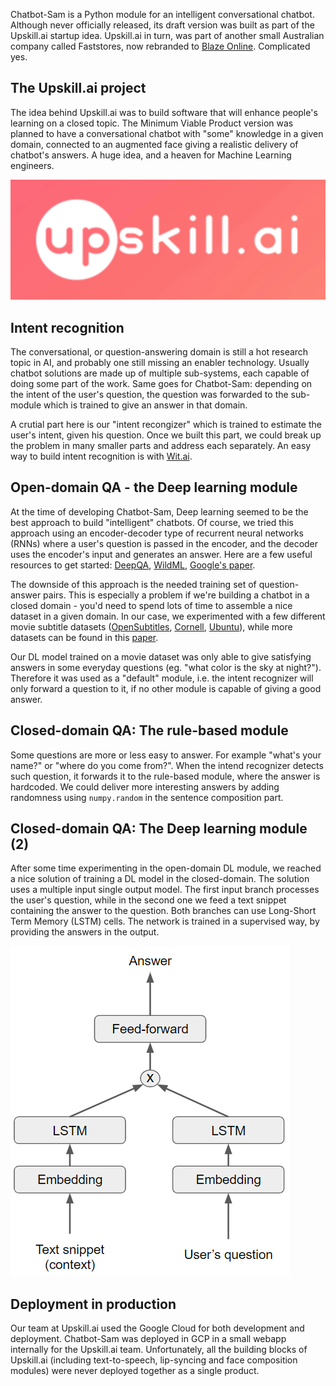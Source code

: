 Chatbot-Sam is a Python module for an intelligent conversational chatbot. Although never officially released, its draft version was built as part of the Upskill.ai startup idea. Upskill.ai in turn, was part of another small Australian company called Faststores, now rebranded to [Blaze Online](https://blaze.online/blog/hello-blaze-online/). Complicated yes.

## The Upskill.ai project

The idea behind Upskill.ai was to build software that will enhance people's learning on a closed topic. The Minimum Viable Product version was planned to have a conversational chatbot with "some" knowledge in a given domain, connected to an augmented face giving a realistic delivery of chatbot's answers. A huge idea, and a heaven for Machine Learning engineers. 

![Upskill](../static/upskill-logo.png)

## Intent recognition

The conversational, or question-answering domain is still a hot research topic in AI, and probably one still missing an enabler technology. Usually chatbot solutions are made up of multiple sub-systems, each capable of doing some part of the work. Same goes for Chatbot-Sam: depending on the intent of the user's question, the question was forwarded to the sub-module which is trained to give an answer in that domain. 

A crutial part here is our "intent recongizer" which is trained to estimate the user's intent, given his question. Once we built this part, we could break up the problem in many smaller parts and address each separately. An easy way to build intent recognition is with [Wit.ai](https://wit.ai/).

## Open-domain QA - the Deep learning module

At the time of developing Chatbot-Sam, Deep learning seemed to be the best approach to build "intelligent" chatbots. Of course, we tried this approach using an encoder-decoder type of recurrent neural networks (RNNs) where a user's question is passed in the encoder, and the decoder uses the encoder's input and generates an answer. Here are a few useful resources to get started: [DeepQA](https://github.com/Conchylicultor/DeepQA), [WildML](http://www.wildml.com/2016/04/deep-learning-for-chatbots-part-1-introduction/), [Google's paper](https://arxiv.org/abs/1409.3215).

The downside of this approach is the needed training set of question-answer pairs. This is especially a problem if we're building a chatbot in a closed domain - you'd need to spend lots of time to assemble a nice dataset in a given domain. In our case, we experimented with a few different movie subtitle datasets ([OpenSubtitles](http://opus.nlpl.eu/OpenSubtitles-v2018.php), [Cornell](https://www.cs.cornell.edu/~cristian/Cornell_Movie-Dialogs_Corpus.html), [Ubuntu](https://arxiv.org/abs/1506.08909)), while more datasets can be found in this [paper](https://arxiv.org/abs/1512.05742). 

Our DL model trained on a movie dataset was only able to give satisfying answers in some everyday questions (eg. "what color is the sky at night?"). Therefore it was used as a "default" module, i.e. the intent recognizer will only forward a question to it, if no other module is capable of giving a good answer.

## Closed-domain QA: The rule-based module

Some questions are more or less easy to answer. For example "what's your name?" or "where do you come from?". When the intend recognizer detects such question, it forwards it to the rule-based module, where the answer is hardcoded. We could deliver more interesting answers by adding randomness using `numpy.random` in the sentence composition part. 

## Closed-domain QA: The Deep learning module (2)

After some time experimenting in the open-domain DL module, we reached a nice solution of training a DL model in the closed-domain. The solution uses a multiple input single output model. The first input branch processes the user's question, while in the second one we feed a text snippet containing the answer to the question. Both branches can use Long-Short Term Memory (LSTM) cells. The network is trained in a supervised way, by providing the answers in the output. 

![sam-qa](../static/sam-qa.png)

## Deployment in production

Our team at Upskill.ai used the Google Cloud for both development and deployment. Chatbot-Sam was deployed in GCP in a small webapp internally for the Upskill.ai team. Unfortunately, all the building blocks of Upskill.ai (including text-to-speech, lip-syncing and face composition modules) were never deployed together as a single product.
